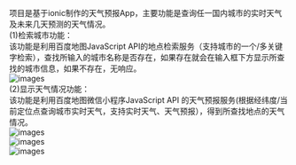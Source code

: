 项目是基于ionic制作的天气预报App，主要功能是查询任一国内城市的实时天气及未来几天预测的天气情况。<br/>
  (1)检索城市功能：<br/>
      该功能是利用百度地图JavaScript API的地点检索服务（支持城市的一个/多关键字检索），查找所输入的城市名称是否存在，如果存在就会在输入框下方显示所查找的城市信息，如果不存在，无响应。<br/>
      ![images](https://github.com/qiuronghui/-ionic-weather-APP/blob/master/images/1.jpg.png)<br/>
  (2)显示天气情况功能：<br/>
      该功能是利用百度地图微信小程序JavaScript API 的天气预报服务(根据经纬度/当前定位点查询城市实时天气，支持实时天气、天气预报），得到所查找地点的天气情况。<br/>
    ![images](https://github.com/qiuronghui/-ionic-weather-APP/blob/master/images/2.jpg.png)<br/>
    ![images](https://github.com/qiuronghui/-ionic-weather-APP/blob/master/images/3.jpg.png)<br/>
    ![images](https://github.com/qiuronghui/-ionic-weather-APP/blob/master/images/4.jpg.png)<br/>


 
 

